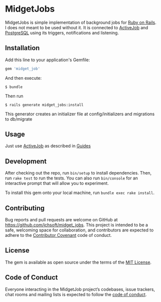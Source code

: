 # MidgetJobs

MidgetJobs is simple implementation of background jobs for [Ruby on Rails](https://rubyonrails.org). I does not meant to be used without it.
It is connected to [ActiveJob](https://github.com/rails/rails/tree/master/activejob) and [PostgreSQL](https://www.postgresql.org) using its triggers, notifications and listening.


## Installation

Add this line to your application's Gemfile:

```ruby
gem 'midget_job'
```

And then execute:

    $ bundle
    
Then run    

    $ rails generate midget_jobs:install
    
This generator creates an initializer file at config/initializers and migrations to db/migrate
      
## Usage

Just use [ActiveJob](https://github.com/rails/rails/tree/master/activejob) as described in [Guides](https://guides.rubyonrails.org/active_job_basics.html) 

## Development

After checking out the repo, run `bin/setup` to install dependencies. Then, run `rake test` to run the tests. You can also run `bin/console` for an interactive prompt that will allow you to experiment.

To install this gem onto your local machine, run `bundle exec rake install`. 

## Contributing

Bug reports and pull requests are welcome on GitHub at https://github.com/jchsoft/midget_jobs. This project is intended to be a safe, welcoming space for collaboration, and contributors are expected to adhere to the [Contributor Covenant](http://contributor-covenant.org) code of conduct.

## License

The gem is available as open source under the terms of the [MIT License](https://opensource.org/licenses/MIT).

## Code of Conduct

Everyone interacting in the MidgetJob project’s codebases, issue trackers, chat rooms and mailing lists is expected to follow the [code of conduct](https://github.com/[USERNAME]/midget_job/blob/master/CODE_OF_CONDUCT.md).

